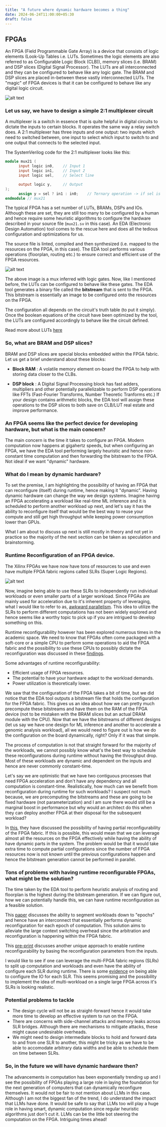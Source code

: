 ```yaml
---
title: "A future where dynamic hardware becomes a thing"
date: 2024-06-24T11:00:00+05:30
draft: false
---
```

## FPGAs

An FPGA (Field Programmable Gate Array) is a device that consists of logic elements (Look-Up Tables i.e. LUTs. Sometimes the logic elements are also referred to as Configurable Logic Block (CLB)), memory slices (i.e. BRAM) and DSP slices (Digital Signal Processor). The LUTs are all interconnected and they can be configured to behave like any logic gate. The BRAM and DSP slices are placed in-between these vastly interconnected LUTs. The "magic" of FPGA devices is that it can be configured to behave like any digital logic circuit.

![alt text](https://miro.medium.com/v2/resize:fit:641/1*F13OAM64_71IFwhfYR7Emg.png "Internal Organization of a typical FPGA fabric")

### Let us say, we have to design a simple 2:1 multiplexer circuit

A multiplexer is a switch in essence that is quite helpful in digital circuits to dictate the inputs to certain blocks. It operates the same way a relay switch does. A 2:1 multiplexer has three inputs and one output: two inputs which need to switched between, one input to select which input to switch to and one output that connects to the selected input.

The SystemVerilog code for the 2:1 multiplexer looks like this:

```verilog
module mux21 (
      input logic in0,    // Input 1
      input logic in1,    // Input 2
      input logic sel,    // Select line

      output logic y,     // Output
);
      assign y = sel ? in1 : in0;    // Ternary operation -> if sel is 1, y = in1 else y = in0
endmodule // mux21
```

The typical FPGA has a set number of LUTs, BRAMs, DSPs and IOs. Although these are set, they are still too many to be configured by a human and hence require some heuristic algorithms to configure the hardware described in your source file (`mux21.sv` in this case). An EDA (Electronic Design Automation) tool comes to the rescue here and does all the tedious configuration and optimizations for us.

The source file is linted, compiled and then synthesized (i.e. mapped to the resources on the FPGA, in this case). The EDA tool performs various operations (floorplan, routing etc.) to ensure correct and efficient use of the FPGA resources.

![alt text](https://i.sstatic.net/YGkYh.png "Mux with gates")

The above image is a mux inferred with logic gates. Now, like I mentioned before, the LUTs can be configured to behave like these gates. The EDA tool generates a binary file called the **bitstream** that is sent to the FPGA. This bitstream is essentially an image to be configured onto the resources on the FPGA.

The configuration all depends on the circuit's truth table (to put it simply). Once the boolean equations of the circuit have been optimized by the tool, the LUTs are configured accordingly to behave like the circuit defined.

Read more about LUTs [here](https://electronics.stackexchange.com/questions/169532/what-is-an-lut-in-fpga)

### So, what are BRAM and DSP slices?

BRAM and DSP slices are special blocks embedded within the FPGA fabric. Let us get a brief understand about these blocks:

- **Block RAM** : A volatile memory element on-board the FPGA to help with storing data closer to the CLBs.

- **DSP block** : A Digital Signal Processing block has fast adders, multipliers and other potentially parallelizable to perform DSP operations like FFTs (Fast-Fourier Transforms, Number Theoretic Tranforms etc.) If your design contains arithmetic blocks, the EDA tool will assign these operations to the DSP slices to both save on CLB/LUT real estate and improve performance.

### An FPGA seems like the perfect device for developing hardware, but what is the main concern?

The main concern is the time it takes to configure an FPGA. Modern computation now happens at gigahertz speeds, but when configuring an FPGA, we have the EDA tool performing largely heuristic and hence non-constant time computation and then forwarding the bitstream to the FPGA. Not ideal if we want "dynamic" hardware.

### What do I mean by dynamic hardware?

To set the premise, I am highlighting the possibility of having an FPGA that can reconfigure (itself) during runtime, hence making it "dynamic". Having dynamic hardware can change the way we design systems. Imagine having an FPGA accelerating a workload like real-time ML inference and it is scheduled to perform another workload up next, and let's say it has the ability to reconfigure itself that would be the best way to reuse your compute and still get high throughput while keeping power consumption lower than GPUs.

What I am about to discuss up next is still mostly in theory and not yet in practice so the majority of the next section can be taken as speculation and brainstorming.

### Runtime Reconfiguration of an FPGA device.

The Xilinx FPGAs we have now have tons of resources to use and even have multiple FPGA fabric regions called SLRs (Super Logic Regions). 

![alt text](https://support.xilinx.com/sfc/servlet.shepherd/version/renditionDownload?rendition=THUMB720BY480&versionId=0682E00000KVZGR&operationContext=CHATTER&contentId=05T2E00001HKRq0&page=0 "SLRs on Xilinx FPGAs")

Now, imagine being able to use these SLRs to independently run individual workloads or even smaller parts of a larger workload. Since FPGAs are mainly used for acceleration due to it's inherent property of leveraging, what I would like to refer to as, [awkward parallelism](https://stackoverflow.com/questions/35325175/understanding-the-parallelism-of-fpgas). This idea to utilize the SLRs to perform different computations has not been widely explored and hence seems like a worthy topic to pick up if you are intrigued to develop something on this.

Runtime reconfigurability however has been explored numerous times in the academic space. We need to know that FPGAs often come packaged with a soft-core or a simple CPU to perform some operations to aid the FPGA fabric and the possibility to use these CPUs to possibly dictate the reconfiguration was discussed in these [findings](https://indico.cern.ch/event/78644/attachments/1059010/1510107/dyn_reconf.handouts.pdf).

Some advantages of runtime reconfigurability:

- Efficient usage of FPGA resources.
- The potential to have your hardware adapt to the workload demands.
- Power utilization is theoretically lower.

We saw that the configuration of the FPGA takes a bit of time, but we did notice that the EDA tool outputs a bitstream file that holds the configuration for the FPGA fabric. This gives us an idea about how we can pretty much precompute these bitstreams and have them on the RAM of the FPGA device (not to be mistaken with the BRAM slices but an actual DRAM module with the CPU). Now that we have the bitstreams of different designs (let us say we have one design for ML inference and another to accelerate a genomic analysis workload), all we would need to figure out is how we do the configuration on the board dynamically, right? Only if it was that simple.

The process of computation is not that straight forward for the majority of the workloads, we cannot possibly know what's the best way to schedule these reconfigurations during runtime without having the throughput drop. Most of these workloads are dynamic and dependent on the inputs and hence are never commonly constant-time. 

Let's say we are optimistic that we have two contiguous processes that need FPGA acceleration and don't have any dependency and all computation is constant-time. Realistically, how much can we benefit from reconfiguration during runtime for such workloads? I suspect not much because, we are precomputing the bitstreams and these are going to be fixed hardware (not parameterization) and I am sure there would still be a marginal boost in performance but why would an architect do this when they can deploy another FPGA at their disposal for the subsequent workload?

In [this](https://indico.cern.ch/event/78644/attachments/1059010/1510107/dyn_reconf.handouts.pdf), they have discussed the possibility of having partial reconfigurability of the FPGA fabric. If this is possible, this would mean that we can leverage almost all the resources on the FPGA effectively while having the ability of have dynamic parts in the system. The problem would be that it would take extra time to compute partial configurations since the number of FPGA resources now is not known until the previous configurations happen and hence the bitstream generation cannot be performed in parallel.

### Tons of problems with having runtime reconfigurable FPGAs, what might be the solution?

The time taken by the EDA tool to perform heuristic analysis of routing and floorplan is the highest during the bitstream generation. If we can figure out, how we can potentially handle this, we can have runtime reconfiguration as a feasible solution.

This [paper](https://ieeexplore.ieee.org/document/6387011) discusses the ability to segment workloads down to "epochs" and hence have an interconnect that essentially performs dynamic reconfiguration for each epoch of computation. This solution aims to alleviate the large context switching overhead since the arbitration and reconfiguration is happening within the FPGA fabric.

This [pre-print](https://arxiv.org/pdf/2202.08952) discusses another unique approach to enable runtime reconfigurability by basing the reconfiguration parameters from the inputs.

I would like to see if one can leverage the multi-FPGA fabric regions (SLRs) to split up computation and workloads and even have the ability of configure each SLR during runtime. There is some [evidence](https://www.computer.org/csdl/journal/ca/2022/02/09868126/1G9WqOiQCnm) on being able to configure the IO for each SLR. This seems promising and the possibility to implement the idea of multi-workload on a single large FPGA across it's SLRs is looking realistic.

### Potential problems to tackle

- The design cycle will not be as straight-forward hence it would take more time to develop an effective system to run on the FPGA.
- There are concerns with side-channel attacks and memory leaks across SLR bridges. Although there are mechanisms to mitigate attacks, these might cause undesirable overheads.
- We might need to design intermediate blocks to hold and forward data to and from one SLR to another, this might be tricky as we have to be able to accomodate arbitrary data widths and be able to schedule them on time between SLRs.

### So, in the future we will have dynamic hardware then?

The advancements in computation has been exponentially trending up and I see the possibility of FPGAs playing a large role in laying the foundation for the next generation of computers that can dynamically reconfigure themselves. It would not be fair to not mention about LLMs in this case. Although I am not the biggest fan of the trend, I do understand the impact that LLMs have done. It would be safe to say that LLMs too will play a huge role in having smart, dynamic computation since regular heuristic algorithms just don't cut it. LLMs can be the little bot steering the computation on the FPGA. Intriguing times ahead!

